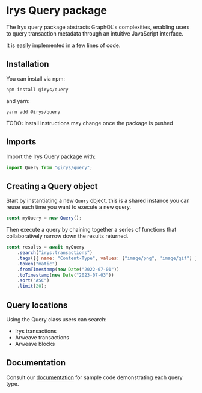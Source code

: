 # Irys Query package

The Irys query package abstracts GraphQL's complexities, enabling users to query transaction metadata through an intuitive JavaScript interface.

It is easily implemented in a few lines of code.	


## Installation

You can install via npm:

```console
npm install @irys/query
```

and yarn:

```console
yarn add @irys/query
```

TODO: Install instructions may change once the package is pushed

## Imports

Import the Irys Query package with:

```js
import Query from "@irys/query";
```

## Creating a Query object

Start by instantiating a new `Query` object, this is a shared instance you can reuse each time you want to execute a new query.

```js
const myQuery = new Query();
```

Then execute a query by chaining together a series of functions that collaboratively narrow down the results returned.

```js
const results = await myQuery
	.search("irys:transactions")
	.tags([{ name: "Content-Type", values: ["image/png", "image/gif"] }])
	.token("matic")
	.fromTimestamp(new Date("2022-07-01"))
	.toTimestamp(new Date("2023-07-03"))
	.sort("ASC")
	.limit(20);
```

## Query locations

Using the Query class users can search:

- Irys transactions
- Arweave transactions
- Arweave blocks

## Documentation

Consult our [documentation](http://docs.irys.xyz/developer-docs/querying/query-package#imports) for sample code demonstrating each query type. 

